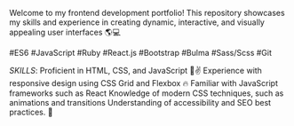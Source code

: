 Welcome to my frontend development portfolio! This repository showcases my skills and experience in creating dynamic, interactive, and visually appealing user interfaces 🌎💻

#ES6 #JavaScript #Ruby #React.js #Bootstrap #Bulma #Sass/Scss #Git

*SKILLS*:
Proficient in HTML, CSS, and JavaScript 🤘✌
Experience with responsive design using CSS Grid and Flexbox 🔥
Familiar with JavaScript frameworks such as React
Knowledge of modern CSS techniques, such as animations and transitions
Understanding of accessibility and SEO best practices. 🙌
